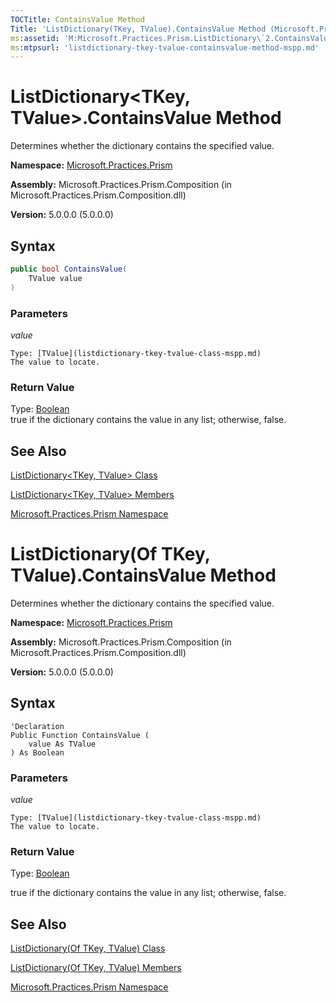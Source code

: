 ```yaml
---
TOCTitle: ContainsValue Method
Title: 'ListDictionary(TKey, TValue).ContainsValue Method (Microsoft.Practices.Prism)'
ms:assetid: 'M:Microsoft.Practices.Prism.ListDictionary\`2.ContainsValue(\`1)'
ms:mtpsurl: 'listdictionary-tkey-tvalue-containsvalue-method-mspp.md'
---
```


# ListDictionary&lt;TKey, TValue&gt;.ContainsValue Method

Determines whether the dictionary contains the specified value.

**Namespace:** [Microsoft.Practices.Prism](mspp-namespace.md)

**Assembly:** Microsoft.Practices.Prism.Composition (in Microsoft.Practices.Prism.Composition.dll)

**Version:** 5.0.0.0 (5.0.0.0)

## Syntax

```C#
public bool ContainsValue(
	TValue value
)
```
### Parameters

*value*

	Type: [TValue](listdictionary-tkey-tvalue-class-mspp.md)
	The value to locate.

### Return Value

Type: [Boolean](http://msdn.microsoft.com/en-us/library/a28wyd50)<br/>
true if the dictionary contains the value in any list; otherwise, false.

## See Also

[ListDictionary&lt;TKey, TValue&gt; Class](listdictionary-tkey-tvalue-class-mspp.md)

[ListDictionary&lt;TKey, TValue&gt; Members](listdictionary-tkey-tvalue-members-mspp.md)

[Microsoft.Practices.Prism Namespace](mspp-namespace.md)

# ListDictionary(Of TKey, TValue).ContainsValue Method

Determines whether the dictionary contains the specified value.

**Namespace:** [Microsoft.Practices.Prism](mspp-namespace.md)

**Assembly:** Microsoft.Practices.Prism.Composition (in Microsoft.Practices.Prism.Composition.dll)

**Version:** 5.0.0.0 (5.0.0.0)

## Syntax

```VB
'Declaration
Public Function ContainsValue ( 
	value As TValue
) As Boolean
```
### Parameters

*value*

	Type: [TValue](listdictionary-tkey-tvalue-class-mspp.md) 
	The value to locate.

### Return Value
Type: [Boolean](http://msdn.microsoft.com/en-us/library/a28wyd50)<br/> 

true if the dictionary contains the value in any list; otherwise, false.

## See Also

[ListDictionary(Of TKey, TValue) Class](listdictionary-tkey-tvalue-class-mspp.md)

[ListDictionary(Of TKey, TValue) Members](listdictionary-tkey-tvalue-members-mspp.md)

[Microsoft.Practices.Prism Namespace](mspp-namespace.md)
